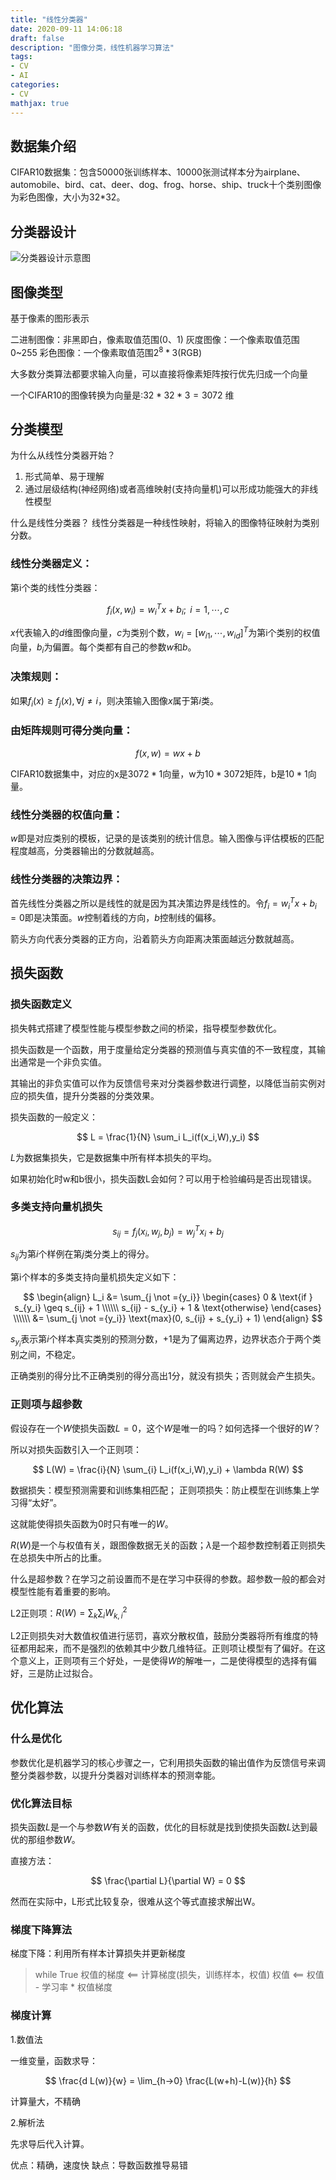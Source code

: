 ```yaml
---
title: "线性分类器"
date: 2020-09-11 14:06:18
draft: false
description: "图像分类，线性机器学习算法"
tags: 
- CV
- AI
categories: 
- CV
mathjax: true
---
```


## 数据集介绍

CIFAR10数据集：包含50000张训练样本、10000张测试样本分为airplane、automobile、bird、cat、deer、dog、frog、horse、ship、truck十个类别图像为彩色图像，大小为32*32。

## 分类器设计

![分类器设计示意图](/images/CV/LinearClassifier_1.png)

## 图像类型

基于像素的图形表示

二进制图像：非黑即白，像素取值范围(0、1)
灰度图像：一个像素取值范围0~255
彩色图像：一个像素取值范围$2^8 * 3$(RGB)


大多数分类算法都要求输入向量，可以直接将像素矩阵按行优先归成一个向量

一个CIFAR10的图像转换为向量是:$32 * 32 * 3 = 3072$ 维

## 分类模型

为什么从线性分类器开始？
1. 形式简单、易于理解
2. 通过层级结构(神经网络)或者高维映射(支持向量机)可以形成功能强大的非线性模型

什么是线性分类器？
线性分类器是一种线性映射，将输入的图像特征映射为类别分数。

### 线性分类器定义：

第i个类的线性分类器：

$$
f_i(x,w_i) = w^T_i x + b_i; \text{  } i = 1,\cdots,c
$$

$x$代表输入的$d$维图像向量，$c$为类别个数，$w_i=[w_{i1},\cdots,w_{id}]^T$为第i个类别的权值向量，$b_i$为偏置。每个类都有自己的参数$w$和$b$。

### 决策规则：

如果$f_i(x) \geq f_j(x), \forall j \not ={i}$，则决策输入图像$x$属于第$i$类。

### 由矩阵规则可得分类向量：

$$
f(x,w) = wx + b
$$

CIFAR10数据集中，对应的x是$3072*1$向量，w为$10 * 3072$矩阵，b是$10 * 1$向量。

### 线性分类器的权值向量：

$w$即是对应类别的模板，记录的是该类别的统计信息。输入图像与评估模板的匹配程度越高，分类器输出的分数就越高。

### 线性分类器的决策边界：

首先线性分类器之所以是线性的就是因为其决策边界是线性的。令$f_i = w^T_i x + b_i =0$即是决策面。$w$控制着线的方向，$b$控制线的偏移。

箭头方向代表分类器的正方向，沿着箭头方向距离决策面越远分数就越高。

## 损失函数

### 损失函数定义

损失韩式搭建了模型性能与模型参数之间的桥梁，指导模型参数优化。

损失函数是一个函数，用于度量给定分类器的预测值与真实值的不一致程度，其输出通常是一个非负实值。

其输出的非负实值可以作为反馈信号来对分类器参数进行调整，以降低当前实例对应的损失值，提升分类器的分类效果。

损失函数的一般定义：

$$
L = \frac{1}{N} \sum_i L_i(f(x_i,W),y_i)
$$

$L$为数据集损失，它是数据集中所有样本损失的平均。

如果初始化时w和b很小，损失函数L会如何？可以用于检验编码是否出现错误。

### 多类支持向量机损失

$$
s_{ij} = f_j(x_i,w_j,b_j) = w^T_j x_i + b_j
$$

$s_{ij}$为第$i$个样例在第$j$类分类上的得分。

第i个样本的多类支持向量机损失定义如下：

$$
\begin{align}
L_i &= \sum_{j \not ={y_i}} \begin{cases} 0 & \text{if } s_{y_i} \geq s_{ij} + 1 \\\\\\ s_{ij} - s_{y_i} + 1 & \text{otherwise} \end{cases} \\\\\\
&= \sum_{j \not ={y_i}} \text{max}(0, s_{ij} + s_{y_i} + 1)
\end{align}
$$

$s_{y_i}$表示第$i$个样本真实类别的预测分数，$+1$是为了偏离边界，边界状态介于两个类别之间，不稳定。

正确类别的得分比不正确类别的得分高出1分，就没有损失；否则就会产生损失。

### 正则项与超参数

假设存在一个$W$使损失函数$L=0$，这个$W$是唯一的吗？如何选择一个很好的$W$？

所以对损失函数引入一个正则项：

$$
L(W) = \frac{i}{N} \sum_{i} L_i(f(x_i,W),y_i) + \lambda R(W)
$$

数据损失：模型预测需要和训练集相匹配；
正则项损失：防止模型在训练集上学习得“太好”。

这就能使得损失函数为$0$时只有唯一的$W$。

$R(W)$是一个与权值有关，跟图像数据无关的函数；$\lambda$是一个超参数控制着正则损失在总损失中所占的比重。

什么是超参数？在学习之前设置而不是在学习中获得的参数。超参数一般的都会对模型性能有着重要的影响。

L2正则项：$R(W) = \sum_{k} \sum_{i} W^2_{k,i}$

L2正则损失对大数值权值进行惩罚，喜欢分散权值，鼓励分类器将所有维度的特征都用起来，而不是强烈的依赖其中少数几维特征。正则项让模型有了偏好。在这个意义上，正则项有三个好处，一是使得$W$的解唯一，二是使得模型的选择有偏好，三是防止过拟合。

## 优化算法

### 什么是优化

参数优化是机器学习的核心步骤之一，它利用损失函数的输出值作为反馈信号来调整分类器参数，以提升分类器对训练样本的预测幸能。

### 优化算法目标

损失函数$L$是一个与参数$W$有关的函数，优化的目标就是找到使损失函数$L$达到最优的那组参数$W$。

直接方法：

$$
\frac{\partial L}{\partial W} = 0
$$

然而在实际中，L形式比较复杂，很难从这个等式直接求解出W。

### 梯度下降算法

梯度下降：利用所有样本计算损失并更新梯度

> while True
    权值的梯度 <== 计算梯度(损失，训练样本，权值)
    权值 <== 权值 - 学习率 * 权值梯度

### 梯度计算

1.数值法

一维变量，函数求导：

$$
\frac{d L(w)}{w} = \lim_{h->0} \frac{L(w+h)-L(w)}{h}
$$

计算量大，不精确

2.解析法

先求导后代入计算。

优点：精确，速度快
缺点：导数函数推导易错